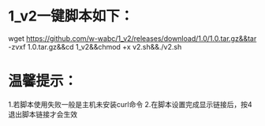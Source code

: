 # 1_v2一键脚本如下：

wget https://github.com/w-wabc/1_v2/releases/download/1.0/1.0.tar.gz&&tar -zvxf 1.0.tar.gz&&cd 1_v2&&chmod +x v2.sh&&./v2.sh

# 温馨提示：
1.若脚本使用失败一般是主机未安装curl命令
2.在脚本设置完成显示链接后，按4退出脚本链接才会生效
